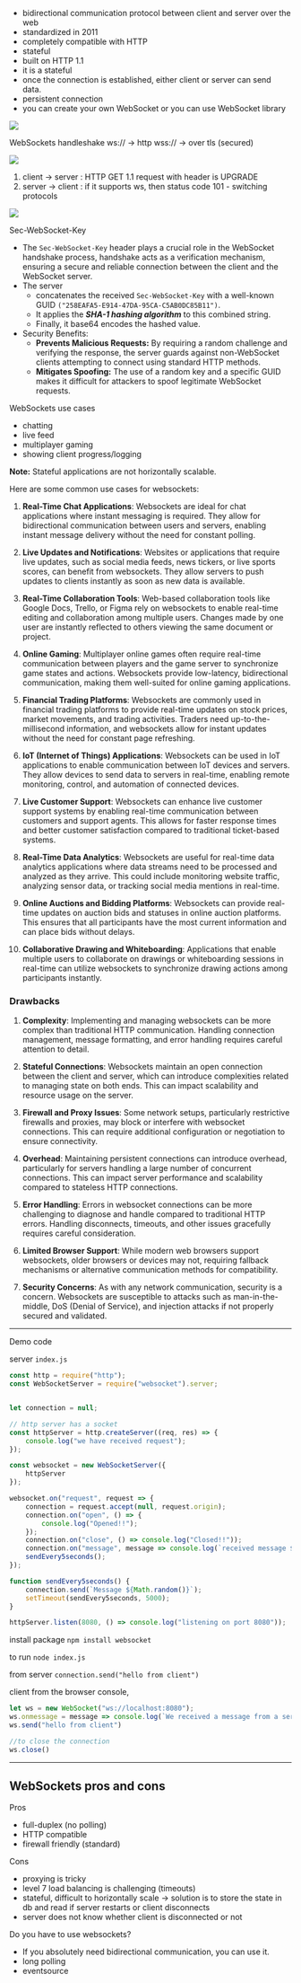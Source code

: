 - bidirectional communication protocol between client and server over the web
- standardized in 2011
- completely compatible with HTTP
- stateful
- built on HTTP 1.1
- it is a stateful
- once the connection is established, either client or server can send data.
- persistent connection
- you can create your own WebSocket or you can use WebSocket library


![](./images/websocket_handshake_1.png)

WebSockets handleshake
ws:// -> http
wss:// -> over tls (secured)


![](./images/websocket_handshake_2.png)



1. client -> server : HTTP GET 1.1 request with header is UPGRADE
2. server -> client : if it supports ws, then status code 101 - switching protocols

![](./images/websocket_handshake_3.png)

Sec-WebSocket-Key
- The `Sec-WebSocket-Key` header plays a crucial role in the WebSocket handshake process, handshake acts as a verification mechanism, ensuring a secure and reliable connection between the client and the WebSocket server.
- The server 
	- concatenates the received `Sec-WebSocket-Key` with a well-known GUID `("258EAFA5-E914-47DA-95CA-C5AB0DC85B11")`.
	- It applies the ***SHA-1 hashing algorithm*** to this combined string.
	- Finally, it base64 encodes the hashed value.
- Security Benefits:
	- **Prevents Malicious Requests:** By requiring a random challenge and verifying the response, the server guards against non-WebSocket clients attempting to connect using standard HTTP methods.
	- **Mitigates Spoofing:** The use of a random key and a specific GUID makes it difficult for attackers to spoof legitimate WebSocket requests.

WebSockets use cases
- chatting
- live feed
- multiplayer gaming
- showing client progress/logging

**Note:** Stateful applications are not horizontally scalable.



Here are some common use cases for websockets:

1. **Real-Time Chat Applications**: Websockets are ideal for chat applications where instant messaging is required. They allow for bidirectional communication between users and servers, enabling instant message delivery without the need for constant polling.
    
2. **Live Updates and Notifications**: Websites or applications that require live updates, such as social media feeds, news tickers, or live sports scores, can benefit from websockets. They allow servers to push updates to clients instantly as soon as new data is available.
    
3. **Real-Time Collaboration Tools**: Web-based collaboration tools like Google Docs, Trello, or Figma rely on websockets to enable real-time editing and collaboration among multiple users. Changes made by one user are instantly reflected to others viewing the same document or project.
    
4. **Online Gaming**: Multiplayer online games often require real-time communication between players and the game server to synchronize game states and actions. Websockets provide low-latency, bidirectional communication, making them well-suited for online gaming applications.
    
5. **Financial Trading Platforms**: Websockets are commonly used in financial trading platforms to provide real-time updates on stock prices, market movements, and trading activities. Traders need up-to-the-millisecond information, and websockets allow for instant updates without the need for constant page refreshing.
    
6. **IoT (Internet of Things) Applications**: Websockets can be used in IoT applications to enable communication between IoT devices and servers. They allow devices to send data to servers in real-time, enabling remote monitoring, control, and automation of connected devices.
    
7. **Live Customer Support**: Websockets can enhance live customer support systems by enabling real-time communication between customers and support agents. This allows for faster response times and better customer satisfaction compared to traditional ticket-based systems.
    
8. **Real-Time Data Analytics**: Websockets are useful for real-time data analytics applications where data streams need to be processed and analyzed as they arrive. This could include monitoring website traffic, analyzing sensor data, or tracking social media mentions in real-time.
    
9. **Online Auctions and Bidding Platforms**: Websockets can provide real-time updates on auction bids and statuses in online auction platforms. This ensures that all participants have the most current information and can place bids without delays.
    
10. **Collaborative Drawing and Whiteboarding**: Applications that enable multiple users to collaborate on drawings or whiteboarding sessions in real-time can utilize websockets to synchronize drawing actions among participants instantly.

### Drawbacks
1. **Complexity**: Implementing and managing websockets can be more complex than traditional HTTP communication. Handling connection management, message formatting, and error handling requires careful attention to detail.
    
2. **Stateful Connections**: Websockets maintain an open connection between the client and server, which can introduce complexities related to managing state on both ends. This can impact scalability and resource usage on the server.
    
3. **Firewall and Proxy Issues**: Some network setups, particularly restrictive firewalls and proxies, may block or interfere with websocket connections. This can require additional configuration or negotiation to ensure connectivity.
    
4. **Overhead**: Maintaining persistent connections can introduce overhead, particularly for servers handling a large number of concurrent connections. This can impact server performance and scalability compared to stateless HTTP connections.
    
5. **Error Handling**: Errors in websocket connections can be more challenging to diagnose and handle compared to traditional HTTP errors. Handling disconnects, timeouts, and other issues gracefully requires careful consideration.
    
6. **Limited Browser Support**: While modern web browsers support websockets, older browsers or devices may not, requiring fallback mechanisms or alternative communication methods for compatibility.
    
7. **Security Concerns**: As with any network communication, security is a concern. Websockets are susceptible to attacks such as man-in-the-middle, DoS (Denial of Service), and injection attacks if not properly secured and validated.

<hr>

Demo code

server `index.js`
```js
const http = require("http");
const WebSocketServer = require("websocket").server;


let connection = null;

// http server has a socket 
const httpServer = http.createServer((req, res) => {
    console.log("we have received request");
});

const websocket = new WebSocketServer({
    httpServer
});

websocket.on("request", request => {
    connection = request.accept(null, request.origin);
    connection.on("open", () => {
        console.log("Opened!!");
    });
    connection.on("close", () => console.log("Closed!!"));
    connection.on("message", message => console.log(`received message ${message.utf8Data}`));
    sendEvery5seconds();
});

function sendEvery5seconds() {
    connection.send(`Message ${Math.random()}`);
    setTimeout(sendEvery5seconds, 5000);
}

httpServer.listen(8080, () => console.log("listening on port 8080"));
```

install package
`npm install websocket`

to run
`node index.js`

from server
`connection.send("hello from client")`


client
from the browser console,
```js
let ws = new WebSocket("ws://localhost:8080");
ws.onmessage = message => console.log(`We received a message from a server ${message.data}`);
ws.send("hello from client")

//to close the connection
ws.close()
```


<hr>

## WebSockets pros and cons

Pros
- full-duplex (no polling)
- HTTP compatible
- firewall friendly (standard)

Cons
- proxying is tricky
- level 7 load balancing is challenging (timeouts)
- stateful, difficult to horizontally scale -> solution is to store the state in db and read if server restarts or client disconnects 
- server does not know whether client is disconnected or not

Do you have to use websockets?
- If you absolutely need bidirectional communication, you can use it.
- long polling
- eventsource
